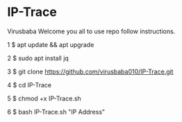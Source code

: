 # IP-Trace
Virusbaba Welcome you all to use repo follow instructions.

1
$ apt update && apt upgrade

2
$ sudo apt install jq

3
$ git clone https://github.com/virusbaba010/IP-Trace.git

4
$ cd IP-Trace

5
$ chmod +x IP-Trace.sh

6 
$ bash IP-Trace.sh "IP Address"
